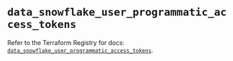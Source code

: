 # `data_snowflake_user_programmatic_access_tokens`

Refer to the Terraform Registry for docs: [`data_snowflake_user_programmatic_access_tokens`](https://registry.terraform.io/providers/snowflakedb/snowflake/2.6.0/docs/data-sources/user_programmatic_access_tokens).
